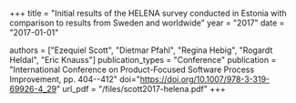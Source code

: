 +++
title = "Initial results of the HELENA survey conducted in Estonia with comparison to results from Sweden and worldwide"
year = "2017"
date = "2017-01-01"

authors = ["Ezequiel Scott", "Dietmar Pfahl", "Regina Hebig", "Rogardt Heldal", "Eric Knauss"]
publication_types = "Conference"
publication = "International Conference on Product-Focused Software Process Improvement, pp. 404--412"
doi="https://doi.org/10.1007/978-3-319-69926-4_29"
url_pdf = "/files/scott2017-helena.pdf"
+++
